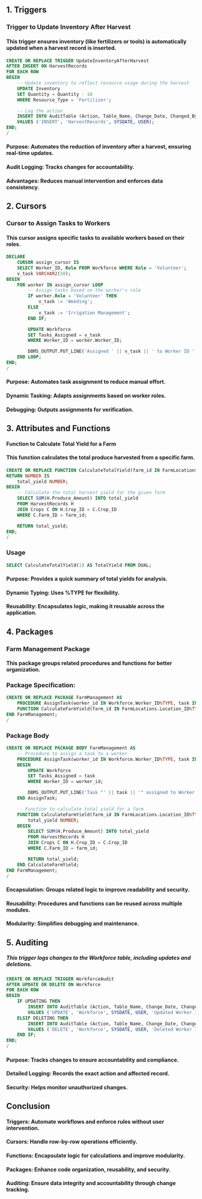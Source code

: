 ## 1. Triggers
### Trigger to Update Inventory After Harvest
#### This trigger ensures inventory (like fertilizers or tools) is automatically updated when a harvest record is inserted.
```sql
CREATE OR REPLACE TRIGGER UpdateInventoryAfterHarvest
AFTER INSERT ON HarvestRecords
FOR EACH ROW
BEGIN
    -- Update inventory to reflect resource usage during the harvest
    UPDATE Inventory
    SET Quantity = Quantity - 10
    WHERE Resource_Type = 'Fertilizer';

    -- Log the action
    INSERT INTO AuditTable (Action, Table_Name, Change_Date, Changed_By)
    VALUES ('INSERT', 'HarvestRecords', SYSDATE, USER);
END;
/
````
#### Purpose: Automates the reduction of inventory after a harvest, ensuring real-time updates.
#### Audit Logging: Tracks changes for accountability.
#### Advantages: Reduces manual intervention and enforces data consistency.
## 2. Cursors
### Cursor to Assign Tasks to Workers
#### This cursor assigns specific tasks to available workers based on their roles.
```sql
DECLARE
    CURSOR assign_cursor IS
    SELECT Worker_ID, Role FROM Workforce WHERE Role = 'Volunteer';
    v_task VARCHAR2(50);
BEGIN
    FOR worker IN assign_cursor LOOP
        -- Assign tasks based on the worker's role
        IF worker.Role = 'Volunteer' THEN
            v_task := 'Weeding';
        ELSE
            v_task := 'Irrigation Management';
        END IF;

        UPDATE Workforce
        SET Tasks_Assigned = v_task
        WHERE Worker_ID = worker.Worker_ID;

        DBMS_OUTPUT.PUT_LINE('Assigned ' || v_task || ' to Worker ID ' || worker.Worker_ID);
    END LOOP;
END;
/
````
#### Purpose: Automates task assignment to reduce manual effort.
#### Dynamic Tasking: Adapts assignments based on worker roles.
#### Debugging: Outputs assignments for verification.

## 3. Attributes and Functions
#### Function to Calculate Total Yield for a Farm
#### This function calculates the total produce harvested from a specific farm.
```sql
CREATE OR REPLACE FUNCTION CalculateTotalYield(farm_id IN FarmLocations.Location_ID%TYPE)
RETURN NUMBER IS
    total_yield NUMBER;
BEGIN
    -- Calculate the total harvest yield for the given farm
    SELECT SUM(H.Produce_Amount) INTO total_yield
    FROM HarvestRecords H
    JOIN Crops C ON H.Crop_ID = C.Crop_ID
    WHERE C.Farm_ID = farm_id;

    RETURN total_yield;
END;
/
````
### Usage
```sql
SELECT CalculateTotalYield(1) AS TotalYield FROM DUAL;
````
#### Purpose: Provides a quick summary of total yields for analysis.
#### Dynamic Typing: Uses %TYPE for flexibility.
#### Reusability: Encapsulates logic, making it reusable across the application.
## 4. Packages
### Farm Management Package
#### This package groups related procedures and functions for better organization.

### Package Specification:
```sql
CREATE OR REPLACE PACKAGE FarmManagement AS
    PROCEDURE AssignTask(worker_id IN Workforce.Worker_ID%TYPE, task IN VARCHAR2);
    FUNCTION CalculateFarmYield(farm_id IN FarmLocations.Location_ID%TYPE) RETURN NUMBER;
END FarmManagement;
/
````
### Package Body
```sql
CREATE OR REPLACE PACKAGE BODY FarmManagement AS
    -- Procedure to assign a task to a worker
    PROCEDURE AssignTask(worker_id IN Workforce.Worker_ID%TYPE, task IN VARCHAR2) IS
    BEGIN
        UPDATE Workforce
        SET Tasks_Assigned = task
        WHERE Worker_ID = worker_id;

        DBMS_OUTPUT.PUT_LINE('Task "' || task || '" assigned to Worker ID ' || worker_id);
    END AssignTask;

    -- Function to calculate total yield for a farm
    FUNCTION CalculateFarmYield(farm_id IN FarmLocations.Location_ID%TYPE) RETURN NUMBER IS
        total_yield NUMBER;
    BEGIN
        SELECT SUM(H.Produce_Amount) INTO total_yield
        FROM HarvestRecords H
        JOIN Crops C ON H.Crop_ID = C.Crop_ID
        WHERE C.Farm_ID = farm_id;

        RETURN total_yield;
    END CalculateFarmYield;
END FarmManagement;
/
````
#### Encapsulation: Groups related logic to improve readability and security.
#### Reusability: Procedures and functions can be reused across multiple modules.
#### Modularity: Simplifies debugging and maintenance.

## 5. Auditing
##### This trigger logs changes to the Workforce table, including updates and deletions.
```sql
CREATE OR REPLACE TRIGGER WorkforceAudit
AFTER UPDATE OR DELETE ON Workforce
FOR EACH ROW
BEGIN
    IF UPDATING THEN
        INSERT INTO AuditTable (Action, Table_Name, Change_Date, Changed_By, Details)
        VALUES ('UPDATE', 'Workforce', SYSDATE, USER, 'Updated Worker ID: ' || :OLD.Worker_ID);
    ELSIF DELETING THEN
        INSERT INTO AuditTable (Action, Table_Name, Change_Date, Changed_By, Details)
        VALUES ('DELETE', 'Workforce', SYSDATE, USER, 'Deleted Worker ID: ' || :OLD.Worker_ID);
    END IF;
END;
/
````
#### Purpose: Tracks changes to ensure accountability and compliance.
#### Detailed Logging: Records the exact action and affected record.
#### Security: Helps monitor unauthorized changes.
## Conclusion
#### Triggers: Automate workflows and enforce rules without user intervention.
#### Cursors: Handle row-by-row operations efficiently.
#### Functions: Encapsulate logic for calculations and improve modularity.
#### Packages: Enhance code organization, reusability, and security.
#### Auditing: Ensure data integrity and accountability through change tracking.
